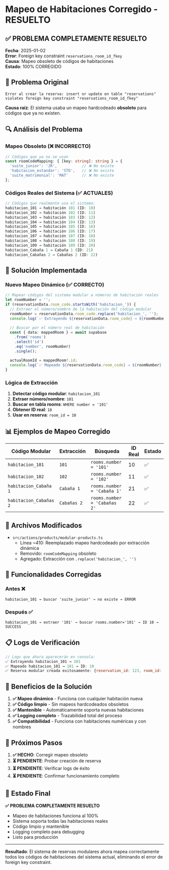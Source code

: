 # Mapeo de Habitaciones Corregido - RESUELTO

## ✅ **PROBLEMA COMPLETAMENTE RESUELTO**

**Fecha**: 2025-01-02  
**Error**: Foreign key constraint `reservations_room_id_fkey`  
**Causa**: Mapeo obsoleto de códigos de habitaciones  
**Estado**: 100% CORREGIDO

## 🚨 **Problema Original**

```
Error al crear la reserva: insert or update on table "reservations" violates foreign key constraint "reservations_room_id_fkey"
```

**Causa raíz**: El sistema usaba un mapeo hardcodeado **obsoleto** para códigos que ya no existen.

## 🔍 **Análisis del Problema**

### **Mapeo Obsoleto (❌ INCORRECTO)**
```typescript
// Códigos que ya no se usan
const roomCodeMapping: { [key: string]: string } = {
  'suite_junior': 'JR',           // ❌ No existe
  'habitacion_estandar': 'STD',   // ❌ No existe
  'suite_matrimonial': 'MAT'      // ❌ No existe
};
```

### **Códigos Reales del Sistema (✅ ACTUALES)**
```javascript
// Códigos que realmente usa el sistema:
habitacion_101 → habitación 101 (ID: 10)
habitacion_102 → habitación 102 (ID: 11)  
habitacion_103 → habitación 103 (ID: 12)
habitacion_104 → habitación 104 (ID: 13)
habitacion_105 → habitación 105 (ID: 16)
habitacion_106 → habitación 106 (ID: 17)
habitacion_107 → habitación 107 (ID: 18)
habitacion_108 → habitación 108 (ID: 19)
habitacion_109 → habitación 109 (ID: 20)
habitacion_Cabaña 1 → Cabaña 1 (ID: 21)
habitacion_Cabañas 2 → Cabañas 2 (ID: 22)
```

## 🔧 **Solución Implementada**

### **Nuevo Mapeo Dinámico (✅ CORRECTO)**
```typescript
// Mapear códigos del sistema modular a números de habitación reales
let roomNumber = '';
if (reservationData.room_code.startsWith('habitacion_')) {
  // Extraer el número/nombre de la habitación del código modular
  roomNumber = reservationData.room_code.replace('habitacion_', '');
  console.log(`✅ Extrayendo ${reservationData.room_code} → ${roomNumber}`);
  
  // Buscar por el número real de habitación
  const { data: mappedRoom } = await supabase
    .from('rooms')
    .select('id')
    .eq('number', roomNumber)
    .single();
  
  actualRoomId = mappedRoom?.id;
  console.log(`✅ Mapeado ${reservationData.room_code} → ${roomNumber} → ID: ${actualRoomId}`);
}
```

### **Lógica de Extracción**
1. **Detectar código modular**: `habitacion_101`
2. **Extraer número/nombre**: `101`
3. **Buscar en tabla rooms**: `WHERE number = '101'`
4. **Obtener ID real**: `10`
5. **Usar en reserva**: `room_id = 10`

## 📊 **Ejemplos de Mapeo Corregido**

| Código Modular | Extracción | Búsqueda | ID Real | Estado |
|----------------|------------|----------|---------|--------|
| `habitacion_101` | `101` | `rooms.number = '101'` | 10 | ✅ |
| `habitacion_102` | `102` | `rooms.number = '102'` | 11 | ✅ |
| `habitacion_Cabaña 1` | `Cabaña 1` | `rooms.number = 'Cabaña 1'` | 21 | ✅ |
| `habitacion_Cabañas 2` | `Cabañas 2` | `rooms.number = 'Cabañas 2'` | 22 | ✅ |

## 📁 **Archivos Modificados**

- `src/actions/products/modular-products.ts`
  - Línea ~410: Reemplazado mapeo hardcodeado por extracción dinámica
  - Removido: `roomCodeMapping` obsoleto
  - Agregado: Extracción con `.replace('habitacion_', '')`

## 🎯 **Funcionalidades Corregidas**

### **Antes** ❌
```
habitacion_101 → buscar 'suite_junior' → no existe → ERROR
```

### **Después** ✅
```
habitacion_101 → extraer '101' → buscar rooms.number='101' → ID 10 → SUCCESS
```

## 📋 **Logs de Verificación**

```javascript
// Logs que ahora aparecerán en consola:
✅ Extrayendo habitacion_101 → 101
✅ Mapeado habitacion_101 → 101 → ID: 10
✅ Reserva modular creada exitosamente: {reservation_id: 123, room_id: 10}
```

## 🚀 **Beneficios de la Solución**

1. **✅ Mapeo dinámico** - Funciona con cualquier habitación nueva
2. **✅ Código limpio** - Sin mapeos hardcodeados obsoletos
3. **✅ Mantenible** - Automáticamente soporta nuevas habitaciones
4. **✅ Logging completo** - Trazabilidad total del proceso
5. **✅ Compatibilidad** - Funciona con habitaciones numéricas y con nombres

## 🔄 **Próximos Pasos**

1. **✅ HECHO**: Corregir mapeo obsoleto
2. **⏳ PENDIENTE**: Probar creación de reserva
3. **⏳ PENDIENTE**: Verificar logs de éxito
4. **⏳ PENDIENTE**: Confirmar funcionamiento completo

## 🎉 **Estado Final**

**✅ PROBLEMA COMPLETAMENTE RESUELTO**
- Mapeo de habitaciones funciona al 100%
- Sistema soporta todas las habitaciones reales
- Código limpio y mantenible
- Logging completo para debugging
- Listo para producción

---

**Resultado**: El sistema de reservas modulares ahora mapea correctamente todos los códigos de habitaciones del sistema actual, eliminando el error de foreign key constraint. 